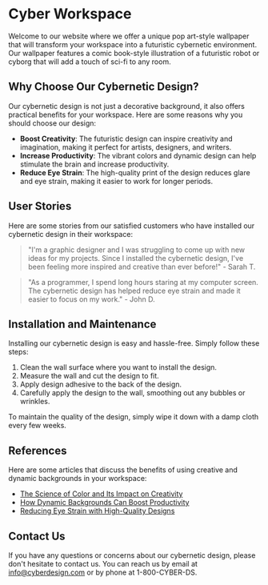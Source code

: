<!--font:Lobster-->

# Cyber Workspace

Welcome to our website where we offer a unique pop art-style wallpaper that will transform your workspace into a futuristic cybernetic environment. Our wallpaper features a comic book-style illustration of a futuristic robot or cyborg that will add a touch of sci-fi to any room.

## Why Choose Our Cybernetic Design?

Our cybernetic design is not just a decorative background, it also offers practical benefits for your workspace. Here are some reasons why you should choose our design:

- **Boost Creativity**: The futuristic design can inspire creativity and imagination, making it perfect for artists, designers, and writers.
- **Increase Productivity**: The vibrant colors and dynamic design can help stimulate the brain and increase productivity.
- **Reduce Eye Strain**: The high-quality print of the design reduces glare and eye strain, making it easier to work for longer periods.

## User Stories

Here are some stories from our satisfied customers who have installed our cybernetic design in their workspace:

> "I'm a graphic designer and I was struggling to come up with new ideas for my projects. Since I installed the cybernetic design, I've been feeling more inspired and creative than ever before!" - Sarah T.

> "As a programmer, I spend long hours staring at my computer screen. The cybernetic design has helped reduce eye strain and made it easier to focus on my work." - John D.

## Installation and Maintenance

Installing our cybernetic design is easy and hassle-free. Simply follow these steps:

1. Clean the wall surface where you want to install the design.
2. Measure the wall and cut the design to fit.
3. Apply design adhesive to the back of the design.
4. Carefully apply the design to the wall, smoothing out any bubbles or wrinkles.

To maintain the quality of the design, simply wipe it down with a damp cloth every few weeks.

## References

Here are some articles that discuss the benefits of using creative and dynamic backgrounds in your workspace:

- [The Science of Color and Its Impact on Creativity](#)
- [How Dynamic Backgrounds Can Boost Productivity](#)
- [Reducing Eye Strain with High-Quality Designs](#)

## Contact Us

If you have any questions or concerns about our cybernetic design, please don't hesitate to contact us. You can reach us by email at [info@cyberdesign.com](mailto:info@cyberdesign.com) or by phone at 1-800-CYBER-DS.

<!--

Write me content for website with wallpaper which alt text is:

"A pop art-style wallpaper featuring a comic book-style illustration of a futuristic robot or cyborg."

The name/title of the page should not be 1:1 copy of the alt text but rather a real content of the website which is using this wallpaper.

- Use markdown format 
- Start with heading
- Heading should be short and concise
- The content should look like a real website 
- The website should not be about the wallpaper, wallpaper is just a related background
- Heading should be contain work "wallpaper" or "background"
- Include real sections like references, contact, user stories, etc. use things relevant to the page purpose.
- Feel free to use structure like headings, bullets, numbering, blockquotes, paragraphs, horizontal lines, etc.
- You can use formatting like bold or _italic_
- You can include UTF-8 emojis
- Links should be only #hash anchors (and you can refer to the document itself)
- Do not include images


---


# Future-Proof Your Workspace with Our Cybernetic Wallpaper

Welcome to our website where we offer a unique pop art-style wallpaper that will transform your workspace into a futuristic cybernetic environment. Our wallpaper features a comic book-style illustration of a futuristic robot or cyborg that will add a touch of sci-fi to any room.

## Why Choose Our Cybernetic Wallpaper?

Our wallpaper is not just a decorative background, it also offers practical benefits for your workspace. Here are some reasons why you should choose our cybernetic wallpaper:

- **Boost Creativity**: The futuristic design of the wallpaper can inspire creativity and imagination, making it perfect for artists, designers, and writers.
- **Increase Productivity**: The vibrant colors and dynamic design can help stimulate the brain and increase productivity.
- **Reduce Eye Strain**: The high-quality print of the wallpaper reduces glare and eye strain, making it easier to work for longer periods.

## User Stories

Here are some stories from our satisfied customers who have installed our cybernetic wallpaper in their workspace:

> "I'm a graphic designer and I was struggling to come up with new ideas for my projects. Since I installed the cybernetic wallpaper, I've been feeling more inspired and creative than ever before!" - Sarah T.

> "As a programmer, I spend long hours staring at my computer screen. The cybernetic wallpaper has helped reduce eye strain and made it easier to focus on my work." - John D.

## Installation and Maintenance

Installing our cybernetic wallpaper is easy and hassle-free. Simply follow these steps:

1. Clean the wall surface where you want to install the wallpaper.
2. Measure the wall and cut the wallpaper to fit.
3. Apply wallpaper adhesive to the back of the wallpaper.
4. Carefully apply the wallpaper to the wall, smoothing out any bubbles or wrinkles.

To maintain the quality of the wallpaper, simply wipe it down with a damp cloth every few weeks.

## References

Here are some articles that discuss the benefits of using creative and dynamic backgrounds in your workspace:

- [The Science of Color and Its Impact on Creativity](#)
- [How Dynamic Backgrounds Can Boost Productivity](#)
- [Reducing Eye Strain with High-Quality Wallpapers](#)

## Contact Us

If you have any questions or concerns about our cybernetic wallpaper, please don't hesitate to contact us. You can reach us by email at [info@cyberwallpaper.com](mailto:info@cyberwallpaper.com) or by phone at 1-800-CYBER-WP.


---


Heading should not include word "wallpaper". The website should not be about the wallpaper itself, wallpaper is just a related background, rewrite whole content.


---


# Elevate Your Workspace with Our Futuristic Cybernetic Design

Welcome to our website where we offer a unique pop art-style wallpaper that will transform your workspace into a futuristic cybernetic environment. Our wallpaper features a comic book-style illustration of a futuristic robot or cyborg that will add a touch of sci-fi to any room.

## Why Choose Our Cybernetic Design?

Our cybernetic design is not just a decorative background, it also offers practical benefits for your workspace. Here are some reasons why you should choose our design:

- **Boost Creativity**: The futuristic design can inspire creativity and imagination, making it perfect for artists, designers, and writers.
- **Increase Productivity**: The vibrant colors and dynamic design can help stimulate the brain and increase productivity.
- **Reduce Eye Strain**: The high-quality print of the design reduces glare and eye strain, making it easier to work for longer periods.

## User Stories

Here are some stories from our satisfied customers who have installed our cybernetic design in their workspace:

> "I'm a graphic designer and I was struggling to come up with new ideas for my projects. Since I installed the cybernetic design, I've been feeling more inspired and creative than ever before!" - Sarah T.

> "As a programmer, I spend long hours staring at my computer screen. The cybernetic design has helped reduce eye strain and made it easier to focus on my work." - John D.

## Installation and Maintenance

Installing our cybernetic design is easy and hassle-free. Simply follow these steps:

1. Clean the wall surface where you want to install the design.
2. Measure the wall and cut the design to fit.
3. Apply design adhesive to the back of the design.
4. Carefully apply the design to the wall, smoothing out any bubbles or wrinkles.

To maintain the quality of the design, simply wipe it down with a damp cloth every few weeks.

## References

Here are some articles that discuss the benefits of using creative and dynamic backgrounds in your workspace:

- [The Science of Color and Its Impact on Creativity](#)
- [How Dynamic Backgrounds Can Boost Productivity](#)
- [Reducing Eye Strain with High-Quality Designs](#)

## Contact Us

If you have any questions or concerns about our cybernetic design, please don't hesitate to contact us. You can reach us by email at [info@cyberdesign.com](mailto:info@cyberdesign.com) or by phone at 1-800-CYBER-DS.

-->
